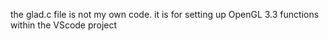 the glad.c file is not my own code. it is for setting up OpenGL 3.3 functions within the VScode project
